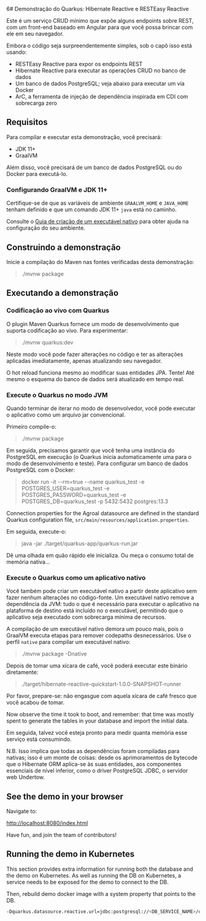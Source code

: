 6# Demonstração do Quarkus: Hibernate Reactive e RESTEasy Reactive

Este é um serviço CRUD mínimo que expõe alguns endpoints sobre REST, 
com um front-end baseado em Angular para que você possa brincar com ele em seu navegador.

Embora o código seja surpreendentemente simples, sob o capô isso está usando:
 - RESTEasy Reactive para expor os endpoints REST
  - Hibernate Reactive para executar as operações CRUD no banco de dados
  - Um banco de dados PostgreSQL; veja abaixo para executar um via Docker
  - ArC, a ferramenta de injeção de dependência inspirada em CDI com sobrecarga zero

## Requisitos

Para compilar e executar esta demonstração, você precisará:

- JDK 11+
- GraalVM

Além disso, você precisará de um banco de dados PostgreSQL ou do Docker para executá-lo.

### Configurando GraalVM e JDK 11+

Certifique-se de que as variáveis de ambiente `GRAALVM_HOME` e `JAVA_HOME` tenham
definido e que um comando JDK 11+ `java` está no caminho.

Consulte o [Guia de criação de um executável nativo](https://quarkus.io/guides/building-native-image)
para obter ajuda na configuração do seu ambiente.

## Construindo a demonstração

Inicie a compilação do Maven nas fontes verificadas desta demonstração:

> ./mvnw package

## Executando a demonstração

### Codificação ao vivo com Quarkus

O plugin Maven Quarkus fornece um modo de desenvolvimento que suporta
codificação ao vivo. Para experimentar:

> ./mvnw quarkus:dev

Neste modo você pode fazer alterações no código e ter as alterações aplicadas imediatamente, apenas atualizando seu navegador.

O hot reload funciona mesmo ao modificar suas entidades JPA.
Tente! Até mesmo o esquema do banco de dados será atualizado em tempo real.

### Execute o Quarkus no modo JVM

Quando terminar de iterar no modo de desenvolvedor, você pode executar o aplicativo como um
arquivo jar convencional.

Primeiro compile-o:

> ./mvnw package

Em seguida, precisamos garantir que você tenha uma instância do PostgreSQL em execução (o Quarkus inicia automaticamente uma para o modo de desenvolvimento e teste). Para configurar um banco de dados PostgreSQL com o Docker:

> docker run -it --rm=true --name quarkus_test -e POSTGRES_USER=quarkus_test -e POSTGRES_PASSWORD=quarkus_test -e POSTGRES_DB=quarkus_test -p 5432:5432 postgres:13.3

Connection properties for the Agroal datasource are defined in the standard Quarkus configuration file,
`src/main/resources/application.properties`.

Em seguida, execute-o:

> java -jar ./target/quarkus-app/quarkus-run.jar

Dê uma olhada em quão rápido ele inicializa.
Ou meça o consumo total de memória nativa...

### Execute o Quarkus como um aplicativo nativo

Você também pode criar um executável nativo a partir deste aplicativo sem fazer nenhum
alterações no código-fonte. Um executável nativo remove a dependência da JVM:
tudo o que é necessário para executar o aplicativo na plataforma de destino está incluído no
o executável, permitindo que o aplicativo seja executado com sobrecarga mínima de recursos.

A compilação de um executável nativo demora um pouco mais, pois o GraalVM executa
etapas para remover codepaths desnecessários. Use o perfil `native` para compilar um
executável nativo:

> ./mvnw package -Dnative

Depois de tomar uma xícara de café, você poderá executar este binário diretamente:

> ./target/hibernate-reactive-quickstart-1.0.0-SNAPSHOT-runner

Por favor, prepare-se: não engasgue com aquela xícara de café fresco que você acabou de tomar.

Now observe the time it took to boot, and remember: that time was mostly spent to generate the tables in your database and import the initial data.
    
Em seguida, talvez você esteja pronto para medir quanta memória esse serviço está consumindo.

N.B. Isso implica que todas as dependências foram compiladas para nativas;
isso é um monte de coisas: desde os aprimoramentos de bytecode que o Hibernate ORM
aplica-se às suas entidades, aos componentes essenciais de nível inferior, como o driver PostgreSQL JDBC, o servidor web Undertow.

## See the demo in your browser

Navigate to:

<http://localhost:8080/index.html>

Have fun, and join the team of contributors!

## Running the demo in Kubernetes

This section provides extra information for running both the database and the demo on Kubernetes.
As well as running the DB on Kubernetes, a service needs to be exposed for the demo to connect to the DB.

Then, rebuild demo docker image with a system property that points to the DB. 

```bash
-Dquarkus.datasource.reactive.url=jdbc:postgresql://<DB_SERVICE_NAME>/quarkus_test
```

